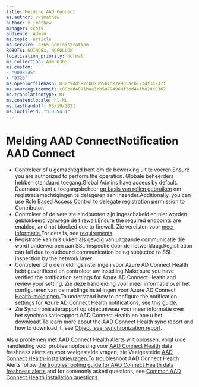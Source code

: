 ```yaml
---
title: Melding AAD Connect
ms.author: v-jmathew
author: v-jmathew
manager: scotv
audience: Admin
ms.topic: article
ms.service: o365-administration
ROBOTS: NOINDEX, NOFOLLOW
localization_priority: Normal
ms.collection: Adm_O365
ms.custom:
- "9003245"
- "9326"
ms.openlocfilehash: 832c9dd587cb023b5b1d87e905acb123df34237f
ms.sourcegitcommit: c08bed4071baa3bb5879496df3ed44fb828c8367
ms.translationtype: MT
ms.contentlocale: nl-NL
ms.lasthandoff: 03/19/2021
ms.locfileid: "51035431"
---
```

# <a name="notification-aad-connect"></a><span data-ttu-id="23556-102">Melding AAD Connect</span><span class="sxs-lookup"><span data-stu-id="23556-102">Notification AAD Connect</span></span>

- <span data-ttu-id="23556-103">Controleer of u gemachtigd bent om de bewerking uit te voeren.</span><span class="sxs-lookup"><span data-stu-id="23556-103">Ensure you are authorized to perform the operation.</span></span> <span data-ttu-id="23556-104">Globale beheerders hebben standaard toegang.</span><span class="sxs-lookup"><span data-stu-id="23556-104">Global Admins have access by default.</span></span> <span data-ttu-id="23556-105">Daarnaast kunt u toegangsbeheer [op basis van rollen gebruiken](https://docs.microsoft.com/azure/active-directory/connect-health/active-directory-aadconnect-health-operations) om registratiemachtigingen te delegeren aan Inzender.</span><span class="sxs-lookup"><span data-stu-id="23556-105">Additionally, you can use [Role Based Access Control](https://docs.microsoft.com/azure/active-directory/connect-health/active-directory-aadconnect-health-operations) to delegate registration permission to Contributor.</span></span>
- <span data-ttu-id="23556-106">Controleer of de vereiste eindpunten zijn ingeschakeld en niet worden geblokkeerd vanwege de firewall.</span><span class="sxs-lookup"><span data-stu-id="23556-106">Ensure the required endpoints are enabled, and not blocked due to firewall.</span></span> <span data-ttu-id="23556-107">Zie vereisten voor [meer informatie.](https://docs.microsoft.com/azure/active-directory/hybrid/how-to-connect-health-agent-install)</span><span class="sxs-lookup"><span data-stu-id="23556-107">For details, see [requirements](https://docs.microsoft.com/azure/active-directory/hybrid/how-to-connect-health-agent-install).</span></span>
- <span data-ttu-id="23556-108">Registratie kan mislukken als gevolg van uitgaande communicatie die wordt onderworpen aan SSL-inspectie door de netwerklaag.</span><span class="sxs-lookup"><span data-stu-id="23556-108">Registration can fail due to outbound communication being subjected to SSL inspection by the network layer.</span></span>
- <span data-ttu-id="23556-109">Controleer of u de meldingsinstellingen voor Azure AD Connect Health hebt geverifieerd en controleer uw instelling.</span><span class="sxs-lookup"><span data-stu-id="23556-109">Make sure you have verified the notification settings for Azure AD Connect Health and review your setting.</span></span> <span data-ttu-id="23556-110">Zie deze handleiding voor meer informatie over het configureren van de meldingsinstellingen voor Azure AD Connect [Health-meldingen.](https://docs.microsoft.com/azure/active-directory/hybrid/how-to-connect-health-operations)</span><span class="sxs-lookup"><span data-stu-id="23556-110">To understand how to configure the notification settings for Azure AD Connect Health notifications, see this [guide](https://docs.microsoft.com/azure/active-directory/hybrid/how-to-connect-health-operations).</span></span>
- <span data-ttu-id="23556-111">Zie Synchronisatierapport op objectniveau voor meer informatie over het synchronisatierapport AAD Connect Health en hoe u het [downloadt.](https://docs.microsoft.com/azure/active-directory/hybrid/how-to-connect-health-sync)</span><span class="sxs-lookup"><span data-stu-id="23556-111">To learn more about the AAD Connect Health sync report and how to download it, see [Object level synchronization report](https://docs.microsoft.com/azure/active-directory/hybrid/how-to-connect-health-sync).</span></span>

<span data-ttu-id="23556-112">Als u problemen met AAD Connect Health Alerts wilt oplossen, volgt u de handleiding voor probleemoplossing voor [AAD Connect Health](https://docs.microsoft.com/azure/active-directory/hybrid/how-to-connect-health-data-freshness) data freshness alerts en voor veelgestelde vragen, zie Veelgestelde [AAD Connect Health-installatievragen.](https://docs.microsoft.com/azure/active-directory/hybrid/reference-connect-health-faq)</span><span class="sxs-lookup"><span data-stu-id="23556-112">To troubleshoot AAD Connect Health Alerts follow [the troubleshooting guide for AAD Connect Health data freshness alerts](https://docs.microsoft.com/azure/active-directory/hybrid/how-to-connect-health-data-freshness) and for commonly asked questions, see [Common AAD Connect Health installation questions](https://docs.microsoft.com/azure/active-directory/hybrid/reference-connect-health-faq).</span></span>
